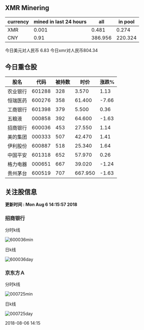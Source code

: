 ## XMR Minering

|currency|mined in last 24 hours|all|in pool|
|---|---|---|---|
|XMR|0.001|0.481|0.274|
|CNY|0.91|386.956|220.324|

今日美元对人民币 6.83	今日xmr对人民币804.34


## 今日重仓股 

|股名|代码|被持数|时价|涨跌%|
|---|---|---|---|---|
|农业银行|601288|328|3.570|1.13|
|恒瑞医药|600276|358|61.400|-7.66|
|工商银行|601398|379|5.500|0.36|
|五粮液|000858|392|64.600|-1.63|
|招商银行|600036|453|27.550|1.14|
|美的集团|000333|507|42.470|1.41|
|伊利股份|600887|518|25.340|1.64|
|中国平安|601318|652|57.970|0.26|
|格力电器|000651|667|39.020|-1.24|
|贵州茅台|600519|707|667.950|-1.63|

## 关注股信息
**更新时间 : Mon Aug  6 14:15:57 2018**
### 招商银行 
分时k线

![600036min](http://image.sinajs.cn/newchart/min/n/sh600036.gif)

日k线

![600036day](http://image.sinajs.cn/newchart/daily/n/sh600036.gif)

### 京东方Ａ 
分时k线

![000725min](http://image.sinajs.cn/newchart/min/n/sz000725.gif)

日k线

![000725day](http://image.sinajs.cn/newchart/daily/n/sz000725.gif)

2018-08-06 14:15